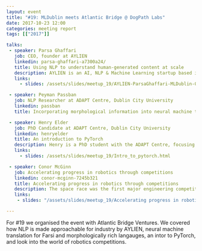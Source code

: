 ```yaml
---
layout: event
title: "#19: MLDublin meets Atlantic Bridge @ DogPath Labs"
date: 2017-10-23 12:00
categories: meeting report
tags: [["2017"]]

talks:
 - speaker: Parsa Ghaffari
   job: CEO, founder at AYLIEN
   linkedin: parsa-ghaffari-a7300a24/
   title: Using NLP to understand human-generated content at scale
   description: AYLIEN is an AI, NLP & Machine Learning startup based in here in Dublin. They provide Text Analysis & News API's that allow users to make sense of human-generated content at scale.
   links:
     - slides: /assets/slides/meetup_19/AYLIEN-ParsaGhaffari-MLDublin-October2017.pdf

 - speaker: Peyman Passban
   job: NLP Researcher at ADAPT Centre, Dublin City University
   linkedin: passban
   title: Incorporating morphological information into neural machine translation models.

 - speaker: Henry Elder
   job: PhD Candidate at ADAPT Centre, Dublin City University
   linkedin: henryelder
   title: An introduction to PyTorch
   description: Henry is a PhD student with the ADAPT Centre, focusing on neural nets and NLP with interests in natural language generation.
   links:
     - slides: /assets/slides/meetup_19/Intro_to_pytorch.html

 - speaker: Conor McGinn
   job: Accelerating progress in robotics through competitions
   linkedin: conor-mcginn-7245b321
   title: Accelerating progress in robotics through competitions
   description: The space race was the first major engineering competition of the modern age; it resulted in massive technical progress and it made science accessible to the masses. In efforts to push the state of the art in robotics, its proposed that similarly inspired competitions offer a compelling way to advance the field. This talk will explore the important role that competitions are playing in modern robotics research, and will review progress being made to develop a competitive team here in Ireland.
   links:
    - slides: "/assets/slides/meetup_19/Accelerating progress in robotics through competitions.pdf"

---
```


For #19 we organised the event with Atlantic Bridge Ventures. We covered how NLP is made approachable for industry by AYLIEN, neural machine translation for Farsi and morphologically rich langauges, an intor to PyTorch, and look into the world of robotics competitions.

